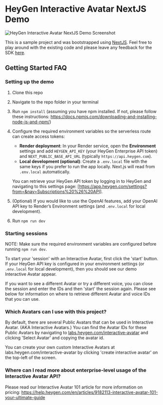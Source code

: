 # HeyGen Interactive Avatar NextJS Demo

![HeyGen Interactive Avatar NextJS Demo Screenshot](./public/demo.png)

This is a sample project and was bootstrapped using [NextJS](https://nextjs.org/).
Feel free to play around with the existing code and please leave any feedback for the SDK [here](https://github.com/HeyGen-Official/StreamingAvatarSDK/discussions).

## Getting Started FAQ

### Setting up the demo

1. Clone this repo

2. Navigate to the repo folder in your terminal

3. Run `npm install` (assuming you have npm installed. If not, please follow these instructions: https://docs.npmjs.com/downloading-and-installing-node-js-and-npm/)

4. Configure the required environment variables so the serverless route can create access tokens:

   - **Render deployment**: In your Render service, open the **Environment** settings and add `HEYGEN_API_KEY` (your HeyGen Enterprise API token) and `NEXT_PUBLIC_BASE_API_URL` (typically `https://api.heygen.com`).
   - **Local development (optional)**: Create a `.env.local` file with the same keys if you prefer to run the app locally. Next.js will read from `.env.local` automatically.

   You can retrieve your HeyGen API token by logging in to HeyGen and navigating to this settings page: [https://app.heygen.com/settings?from=&nav=Subscriptions%20%26%20API].

5. (Optional) If you would like to use the OpenAI features, add your OpenAI API key to Render’s Environment settings (and `.env.local` for local development).

6. Run `npm run dev`

### Starting sessions

NOTE: Make sure the required environment variables are configured before running `npm run dev`.

To start your 'session' with an Interactive Avatar, first click the 'start' button. If your HeyGen API key is configured in your environment settings (or `.env.local` for local development), then you should see our demo Interactive Avatar appear.

If you want to see a different Avatar or try a different voice, you can close the session and enter the IDs and then 'start' the session again. Please see below for information on where to retrieve different Avatar and voice IDs that you can use.

### Which Avatars can I use with this project?

By default, there are several Public Avatars that can be used in Interactive Avatar. (AKA Interactive Avatars.) You can find the Avatar IDs for these Public Avatars by navigating to [labs.heygen.com/interactive-avatar](https://labs.heygen.com/interactive-avatar) and clicking 'Select Avatar' and copying the avatar id.

You can create your own custom Interactive Avatars at labs.heygen.com/interactive-avatar by clicking 'create interactive avatar' on the top-left of the screen.

### Where can I read more about enterprise-level usage of the Interactive Avatar API?

Please read our Interactive Avatar 101 article for more information on pricing: https://help.heygen.com/en/articles/9182113-interactive-avatar-101-your-ultimate-guide
